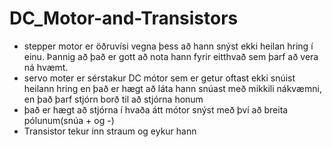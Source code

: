 # DC_Motor-and-Transistors

* stepper motor er öðruvísi vegna þess að hann snýst ekki heilan hring í einu. Þannig að það er gott að nota hann fyrir eitthvað sem þarf að vera ná hvæmt.
* servo moter er sérstakur DC mótor sem er getur oftast ekki snúist heilann hring en það er hægt að láta hann snúast með mikkili nákvæmni, en það þarf stjórn borð til að stjórna honum
* það er hægt að stjórna í hvaða átt mótor snýst með því að breita pólunum(snúa + og -)
* Transistor tekur inn straum og eykur hann
